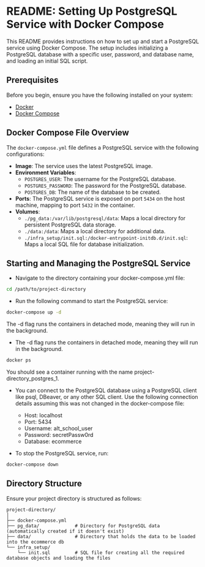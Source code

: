 # README: Setting Up PostgreSQL Service with Docker Compose

This README provides instructions on how to set up and start a PostgreSQL service using Docker Compose. The setup includes initializing a PostgreSQL database with a specific user, password, and database name, and loading an initial SQL script.

## Prerequisites

Before you begin, ensure you have the following installed on your system:

- [Docker](https://www.docker.com/get-started)
- [Docker Compose](https://docs.docker.com/compose/install/)

## Docker Compose File Overview

The `docker-compose.yml` file defines a PostgreSQL service with the following configurations:

- **Image**: The service uses the latest PostgreSQL image.
- **Environment Variables**:
  - `POSTGRES_USER`: The username for the PostgreSQL database.
  - `POSTGRES_PASSWORD`: The password for the PostgreSQL database.
  - `POSTGRES_DB`: The name of the database to be created.
- **Ports**: The PostgreSQL service is exposed on port `5434` on the host machine, mapping to port `5432` in the container.
- **Volumes**:
  - `./pg_data:/var/lib/postgresql/data`: Maps a local directory for persistent PostgreSQL data storage.
  - `./data:/data`: Maps a local directory for additional data.
  - `./infra_setup/init.sql:/docker-entrypoint-initdb.d/init.sql`: Maps a local SQL file for database initialization.

## Starting and Managing the PostgreSQL Service
- Navigate to the directory containing your docker-compose.yml file:
```bash
cd /path/to/project-directory
```
- Run the following command to start the PostgreSQL service:
```bash
docker-compose up -d
```
The -d flag runs the containers in detached mode, meaning they will run in the background.

- The -d flag runs the containers in detached mode, meaning they will run in the background.
```bash
docker ps
```
You should see a container running with the name project-directory_postgres_1.
- You can connect to the PostgreSQL database using a PostgreSQL client like psql, DBeaver, or any other SQL client. Use the following connection details assuming this was not changed in the docker-compose file:
   - Host: localhost
   - Port: 5434
   - Username: alt_school_user
   - Password: secretPassw0rd
   - Database: ecommerce

- To stop the PostgreSQL service, run:
```bash
docker-compose down
```
 

## Directory Structure

Ensure your project directory is structured as follows:

```plaintext
project-directory/
│
├── docker-compose.yml
├── pg_data/             # Directory for PostgreSQL data (automatically created if it doesn't exist)
├── data/                # Directory that holds the data to be loaded into the ecommerce db 
└── infra_setup/
    └── init.sql         # SQL file for creating all the required database objects and loading the files




